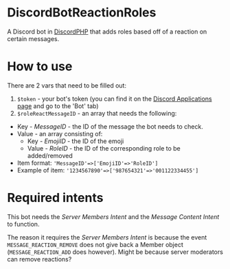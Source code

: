 # DiscordBotReactionRoles

A Discord bot in [DiscordPHP](https://github.com/discord-php/DiscordPHP) that adds roles based off of a reaction on certain messages.

# How to use

There are 2 vars that need to be filled out:

1. `$token` - your bot's token (you can find it on the [Discord Applications page](https://discord.com/developers/applications/) and go to the 'Bot' tab)
2. `$roleReactMessageID` - an array that needs the following:
  * Key - *MessageID* - the ID of the message the bot needs to check.
  * Value - an array consisting of:
    * Key - *EmojiID* - the ID of the emoji
    * Value - *RoleID* - the ID of the corresponding role to be added/removed
  * Item format: ``'MessageID'=>['EmojiID'=>'RoleID']``
  * Example of item: ``'1234567890'=>['987654321'=>'001122334455']``

# Required intents

This bot needs the *Server Members Intent* and the *Message Content Intent* to function.

The reason it requires the *Server Members Intent* is because the event ``MESSAGE_REACTION_REMOVE`` does not give back a Member object (``MESSAGE_REACTION_ADD`` does however). Might be because server moderators can remove reactions?
